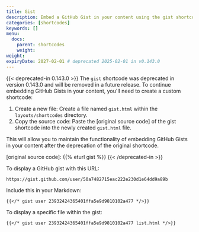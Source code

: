 ```yaml
---
title: Gist
description: Embed a GitHub Gist in your content using the gist shortcode.
categories: [shortcodes]
keywords: []
menu:
  docs:
    parent: shortcodes
    weight:
weight:
expiryDate: 2027-02-01 # deprecated 2025-02-01 in v0.143.0
---
```


{{< deprecated-in 0.143.0 >}}
The `gist` shortcode was deprecated in version 0.143.0 and will be removed in a future release. To continue embedding GitHub Gists in your content, you'll need to create a custom shortcode:

1. Create a new file: Create a file named `gist.html` within the `layouts/shortcodes` directory.
2. Copy the source code: Paste the [original source code] of the gist shortcode into the newly created `gist.html` file.

This will allow you to maintain the functionality of embedding GitHub Gists in your content after the deprecation of the original shortcode.

[original source code]: {{% eturl gist %}}
{{< /deprecated-in >}}

To display a GitHub gist with this URL:

```text
https://gist.github.com/user/50a7482715eac222e230d1e64dd9a89b
```

Include this in your Markdown:

```text
{{</* gist user 23932424365401ffa5e9d9810102a477 */>}}
```

To display a specific file within the gist:

```text
{{</* gist user 23932424365401ffa5e9d9810102a477 list.html */>}}
```
